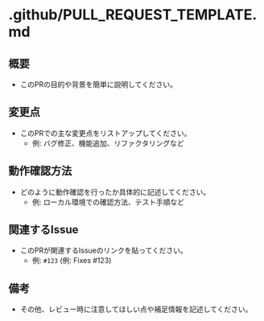 # .github/PULL_REQUEST_TEMPLATE.md

## 概要

- このPRの目的や背景を簡単に説明してください。

## 変更点

- このPRでの主な変更点をリストアップしてください。
  - 例: バグ修正、機能追加、リファクタリングなど

## 動作確認方法

- どのように動作確認を行ったか具体的に記述してください。
  - 例: ローカル環境での確認方法、テスト手順など

## 関連するIssue

- このPRが関連するIssueのリンクを貼ってください。
  - 例: `#123` (例: Fixes #123)

## 備考

- その他、レビュー時に注意してほしい点や補足情報を記述してください。